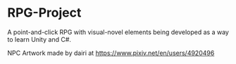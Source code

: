 # RPG-Project
A point-and-click RPG with visual-novel elements being developed as a way to learn Unity and C#.

NPC Artwork made by dairi at https://www.pixiv.net/en/users/4920496
